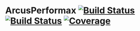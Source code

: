# ArcusPerformax [![Build Status](https://github.com/emmt/ArcusPerformax.jl/actions/workflows/CI.yml/badge.svg?branch=main)](https://github.com/emmt/ArcusPerformax.jl/actions/workflows/CI.yml?query=branch%3Amain) [![Build Status](https://ci.appveyor.com/api/projects/status/github/emmt/ArcusPerformax.jl?svg=true)](https://ci.appveyor.com/project/emmt/ArcusPerformax-jl) [![Coverage](https://codecov.io/gh/emmt/ArcusPerformax.jl/branch/main/graph/badge.svg)](https://codecov.io/gh/emmt/ArcusPerformax.jl)
